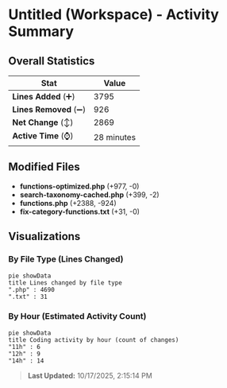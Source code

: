 # Untitled (Workspace) - Activity Summary 

## Overall Statistics

| Stat                   | Value                                                             |
| ---------------------- | ----------------------------------------------------------------- |
| **Lines Added** (➕)   | 3795                                          |
| **Lines Removed** (➖) | 926                                        |
| **Net Change** (↕)    | 2869                |
| **Active Time** (⌚)   | 28 minutes |


## Modified Files
- **functions-optimized.php** (+977, -0)
- **search-taxonomy-cached.php** (+399, -2)
- **functions.php** (+2388, -924)
- **fix-category-functions.txt** (+31, -0)

## Visualizations

### By File Type (Lines Changed)

```mermaid
pie showData
title Lines changed by file type
".php" : 4690
".txt" : 31
```

### By Hour (Estimated Activity Count)

```mermaid
pie showData
title Coding activity by hour (count of changes)
"11h" : 6
"12h" : 9
"14h" : 14
```


> **Last Updated:** 10/17/2025, 2:15:14 PM